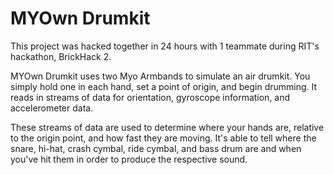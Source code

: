 # MYOwn Drumkit

This project was hacked together in 24 hours with 1 teammate during RIT's hackathon, BrickHack 2.

MYOwn Drumkit uses two Myo Armbands to simulate an air drumkit. You simply hold one in each hand, set a point of origin, and begin drumming. It reads in streams of data for orientation, gyroscope information, and accelerometer data.

These streams of data are used to determine where your hands are, relative to the origin point, and how fast they are moving. It's able to tell where the snare, hi-hat, crash cymbal, ride cymbal, and bass drum are and when you've hit them in order to produce the respective sound.
